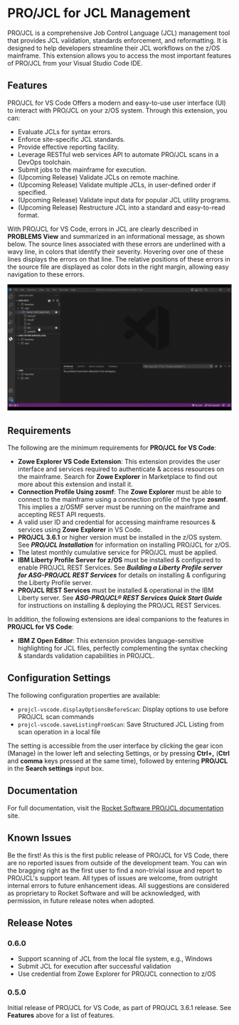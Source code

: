 # PRO/JCL for JCL Management

PRO/JCL is a comprehensive Job Control Language (JCL) management tool that provides JCL validation, standards enforcement, and reformatting. It is designed to help developers streamline their JCL workflows on the z/OS mainframe. This extension allows you to access the most important features of PRO/JCL from your Visual Studio Code IDE.

## Features

PRO/JCL for VS Code Offers a modern and easy-to-use user interface (UI) to interact with PRO/JCL on your z/OS system. Through this extension, you can:

* Evaluate JCLs for syntax errors.
* Enforce site-specific JCL standards.
* Provide effective reporting facility.
* Leverage RESTful web services API to automate PRO/JCL scans in a DevOps toolchain.
* Submit jobs to the mainframe for execution.
* (Upcoming Release) Validate JCLs on remote machine.
* (Upcoming Release) Validate multiple JCLs, in user-defined order if specified.
* (Upcoming Release) Validate input data for popular JCL utility programs.
* (Upcoming Release) Restructure JCL into a standard and easy-to-read format.

With PRO/JCL for VS Code, errors in JCL are clearly described in **PROBLEMS View** and summarized in an informational message, as shown below. The source lines associated with these errors are underlined with a wavy line, in colors that identify their severity. Hovering over one of these lines displays the errors on that line. The relative positions of these errors in the source file are displayed as color dots in the right margin, allowing easy navigation to these errors.

![Result of JCL Scan](resources/animated_scan_result_demo.gif "Result of JCL Scan")

## Requirements

The following are the minimum requirements for **PRO/JCL for VS Code**:

* **Zowe Explorer VS Code Extension**: This extension provides the user interface and services required to authenticate & access resources on the mainframe. Search for **Zowe Explorer** in Marketplace to find out more about this extension and install it.
* **Connection Profile Using zosmf**: The **Zowe Explorer** must be able to connect to the mainframe using a connection profile of the type **zosmf**. This implies a z/OSMF server must be running on the mainframe and accepting REST API requests.
* A valid user ID and credential for accessing mainframe resources & services using **Zowe Explorer** in VS Code.
* **PRO/JCL 3.6.1** or higher version must be installed in the z/OS system. See ***PRO/JCL Installation*** for information on installing PRO/JCL for z/OS.
* The latest monthly cumulative service for PRO/JCL must be applied.
* **IBM Liberty Profile Server for z/OS** must be installed & configured to enable PRO/JCL REST Services. See ***Building a Liberty Profile server for ASG-PRO/JCL REST Services*** for details on installing & configuring the Liberty Profile server.
* **PRO/JCL REST Services** must be installed & operational in the IBM Liberty server. See ***ASG-PRO/JCL® REST Services Quick Start Guide*** for instructions on installing & deploying the PRO/JCL REST Services.

In addition, the following extensions are ideal companions to the features in **PRO/JCL for VS Code**:

* **IBM Z Open Editor**: This extension provides language-sensitive highlighting for JCL files, perfectly complementing the syntax checking & standards validation capabilities in PRO/JCL.

## Configuration Settings

The following configuration properties are available:

* `projcl-vscode.displayOptionsBeforeScan`: Display options to use before PRO/JCL scan commands
* `projcl-vscode.saveListingFromScan`: Save Structured JCL Listing from scan operation in a local file

The setting is accessible from the user interface by clicking the gear icon (Manage) in the lower left and selecting Settings, or by pressing **Ctrl+,** (**Ctrl** and **comma** keys pressed at the same time), followed by entering **PRO/JCL** in the **Search settings** input box.

## Documentation

For full documentation, visit the [Rocket Software PRO/JCL documentation](https://docs.rocketsoftware.com/bundle/xej1650909120830/page/ciq1652427061174.html) site.

## Known Issues

Be the first! As this is the first public release of PRO/JCL for VS Code, there are no reported issues from outside of the development team. You can win the bragging right as the first user to find a non-trivial issue and report to PRO/JCL's support team. All types of issues are welcome, from outright internal errors to future enhancement ideas. All suggestions are considered as proprietary to Rocket Software and will be acknowledged, with permission, in future release notes when adopted.

## Release Notes

### 0.6.0

* Support scanning of JCL from the local file system, e.g., Windows
* Submit JCL for execution after successful validation
* Use credential from Zowe Explorer for PRO/JCL connection to z/OS

### 0.5.0

Initial release of PRO/JCL for VS Code, as part of PRO/JCL 3.6.1 release. See **Features** above for a list of features.

